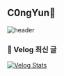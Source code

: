 ## C0ngYun👋

![header](https://capsule-render.vercel.app/api?type=soft-rounded&color=green&height=120&section=header&text=안녕하세요%20congyun%20입니다&fontSize=40&animation=fade)



### 📝 Velog 최신 글
[![Velog Stats](https://velog-readme-stats.vercel.app/api?name=congyun&color=dark)](https://velog.io/@congyun)




